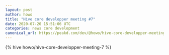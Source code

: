 ```yaml
---
layout: post
author: howo
title: "Hive core developper meeting #7"
date: 2020-07-20 15:51:06 UTC
categories: news core development
canonical_url: https://peakd.com/dev/@howo/hive-core-developper-meeting-7
---
```

{% hive howo/hive-core-developper-meeting-7 %}
